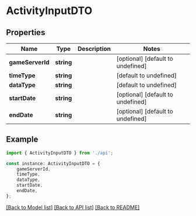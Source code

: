 # ActivityInputDTO


## Properties

Name | Type | Description | Notes
------------ | ------------- | ------------- | -------------
**gameServerId** | **string** |  | [optional] [default to undefined]
**timeType** | **string** |  | [default to undefined]
**dataType** | **string** |  | [default to undefined]
**startDate** | **string** |  | [optional] [default to undefined]
**endDate** | **string** |  | [optional] [default to undefined]

## Example

```typescript
import { ActivityInputDTO } from './api';

const instance: ActivityInputDTO = {
    gameServerId,
    timeType,
    dataType,
    startDate,
    endDate,
};
```

[[Back to Model list]](../README.md#documentation-for-models) [[Back to API list]](../README.md#documentation-for-api-endpoints) [[Back to README]](../README.md)
